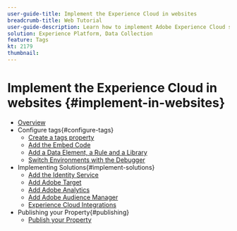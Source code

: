 ```yaml
---
user-guide-title: Implement the Experience Cloud in websites
breadcrumb-title: Web Tutorial
user-guide-description: Learn how to implement Adobe Experience Cloud solutions on a website with tags.
solution: Experience Platform, Data Collection
feature: Tags
kt: 2179
thumbnail: 
---
```


# Implement the Experience Cloud in websites {#implement-in-websites}

+ [Overview](overview.md)
+ Configure tags{#configure-tags}
  + [Create a tags property](create-a-property.md)
  + [Add the Embed Code](add-embed-code.md)
  + [Add a Data Element, a Rule and a Library](add-data-elements-rules.md)
  + [Switch Environments with the Debugger](switch-environments.md)
+ Implementing Solutions{#implement-solutions}
  + [Add the Identity Service](id-service.md)
  + [Add Adobe Target](target.md)
  + [Add Adobe Analytics](analytics.md)
  + [Add Adobe Audience Manager](audience-manager.md)
  + [Experience Cloud Integrations](integrations.md)
+ Publishing your Property{#publishing}
  + [Publish your Property](publish.md)
